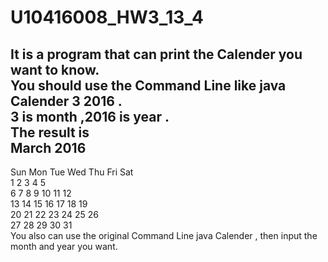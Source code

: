 # U10416008_HW3_13_4

It is a program that can print the Calender you want to know.  
You should use the Command Line like java Calender 3 2016 .  
3 is month ,2016 is year .  
The result is  
         March 2016  
-----------------------------  
 Sun Mon Tue Wed Thu Fri Sat  
           1   2   3   4   5  
   6   7   8   9  10  11  12  
  13  14  15  16  17  18  19  
  20  21  22  23  24  25  26  
  27  28  29  30  31  
You also can use the original Command Line java Calender , then input the month and year you want.  

